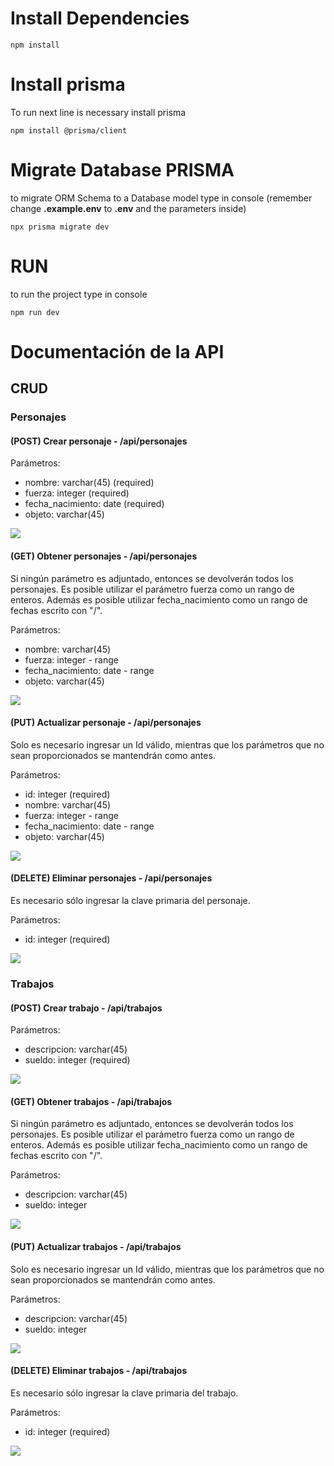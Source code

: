 # Install Dependencies
```
npm install
```

# Install prisma
To run next line is necessary install prisma
```
npm install @prisma/client
```

# Migrate Database PRISMA
to migrate ORM Schema to a Database model type in console (remember change **.example.env** to **.env** and the parameters inside)
```
npx prisma migrate dev
```

# RUN
to run the project type in console
```
npm run dev
```

# Documentación de la API

## CRUD

### Personajes

#### (POST) Crear personaje - /api/personajes

Parámetros:

- nombre: varchar(45) (required)
- fuerza: integer (required)
- fecha_nacimiento: date (required)
- objeto: varchar(45)

![](https://github.com/Konnits/T2/blob/main/Images/create_personajes.png)

#### (GET) Obtener personajes - /api/personajes

Si ningún parámetro es adjuntado, entonces se devolverán todos los personajes. Es posible utilizar el parámetro fuerza como un rango de enteros. Además es posible utilizar fecha_nacimiento como un rango de fechas escrito con "/".

Parámetros:

- nombre: varchar(45)
- fuerza: integer - range
- fecha_nacimiento: date - range
- objeto: varchar(45)

![](https://github.com/Konnits/T2/blob/main/Images/get_personajes.png)

#### (PUT) Actualizar personaje - /api/personajes

Solo es necesario ingresar un Id válido, mientras que los parámetros que no sean proporcionados se mantendrán como antes.

Parámetros:

- id: integer (required)
- nombre: varchar(45)
- fuerza: integer - range
- fecha_nacimiento: date - range
- objeto: varchar(45)

![](https://github.com/Konnits/T2/blob/main/Images/update_personajes.png)

#### (DELETE) Eliminar personajes - /api/personajes

Es necesario sólo ingresar la clave primaria del personaje.

Parámetros:

- id: integer (required)


![](https://github.com/Konnits/T2/blob/main/Images/delete_personajes.png)

### Trabajos

#### (POST) Crear trabajo - /api/trabajos

Parámetros:

- descripcion: varchar(45) 
- sueldo: integer (required)

![](https://github.com/Konnits/T2/blob/main/Images/create_trabajos.png)

#### (GET) Obtener trabajos - /api/trabajos

Si ningún parámetro es adjuntado, entonces se devolverán todos los personajes. Es posible utilizar el parámetro fuerza como un rango de enteros. Además es posible utilizar fecha_nacimiento como un rango de fechas escrito con "/".

Parámetros:

- descripcion: varchar(45) 
- sueldo: integer 

![](https://github.com/Konnits/T2/blob/main/Images/get_trabajos.png)

#### (PUT) Actualizar trabajos - /api/trabajos

Solo es necesario ingresar un Id válido, mientras que los parámetros que no sean proporcionados se mantendrán como antes.

Parámetros:

- descripcion: varchar(45) 
- sueldo: integer 

![](https://github.com/Konnits/T2/blob/main/Images/update_trabajos.png)

#### (DELETE) Eliminar trabajos - /api/trabajos

Es necesario sólo ingresar la clave primaria del trabajo.

Parámetros:

- id: integer (required)


![](https://github.com/Konnits/T2/blob/main/Images/delete_trabajos.png)